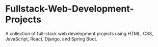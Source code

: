 # Fullstack-Web-Development-Projects
A collection of full-stack web development projects using HTML, CSS, JavaScript, React, Django, and Spring Boot.
